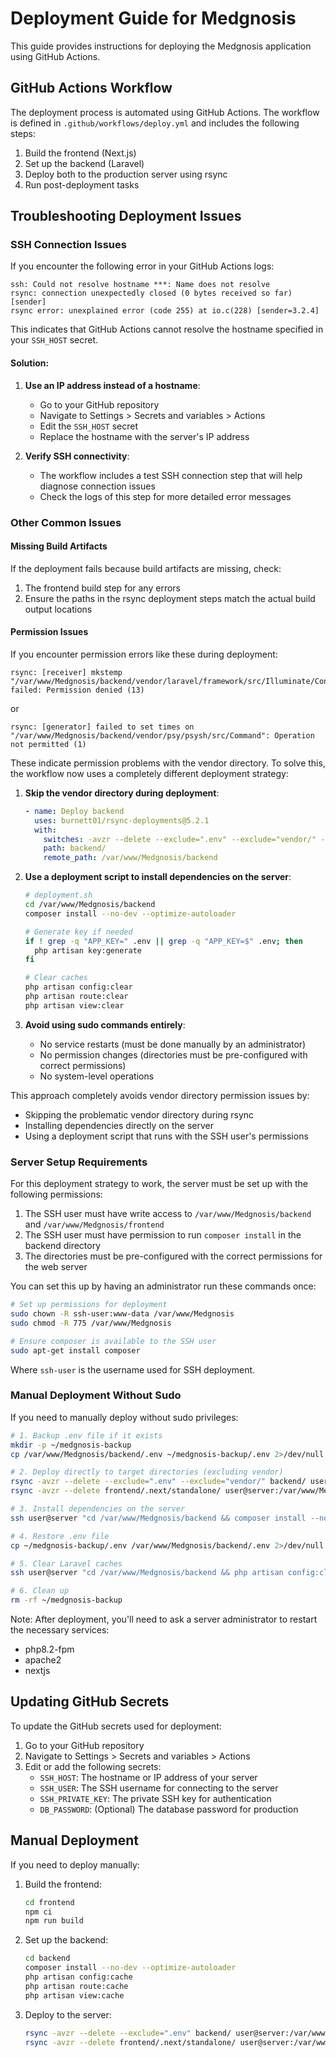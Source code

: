 # Deployment Guide for Medgnosis

This guide provides instructions for deploying the Medgnosis application using GitHub Actions.

## GitHub Actions Workflow

The deployment process is automated using GitHub Actions. The workflow is defined in `.github/workflows/deploy.yml` and includes the following steps:

1. Build the frontend (Next.js)
2. Set up the backend (Laravel)
3. Deploy both to the production server using rsync
4. Run post-deployment tasks

## Troubleshooting Deployment Issues

### SSH Connection Issues

If you encounter the following error in your GitHub Actions logs:

```
ssh: Could not resolve hostname ***: Name does not resolve
rsync: connection unexpectedly closed (0 bytes received so far) [sender]
rsync error: unexplained error (code 255) at io.c(228) [sender=3.2.4]
```

This indicates that GitHub Actions cannot resolve the hostname specified in your `SSH_HOST` secret.

#### Solution:

1. **Use an IP address instead of a hostname**:
   - Go to your GitHub repository
   - Navigate to Settings > Secrets and variables > Actions
   - Edit the `SSH_HOST` secret
   - Replace the hostname with the server's IP address

2. **Verify SSH connectivity**:
   - The workflow includes a test SSH connection step that will help diagnose connection issues
   - Check the logs of this step for more detailed error messages

### Other Common Issues

#### Missing Build Artifacts

If the deployment fails because build artifacts are missing, check:

1. The frontend build step for any errors
2. Ensure the paths in the rsync deployment steps match the actual build output locations

#### Permission Issues

If you encounter permission errors like these during deployment:

```
rsync: [receiver] mkstemp "/var/www/Medgnosis/backend/vendor/laravel/framework/src/Illuminate/Contracts/Container/.CircularDependencyException.php.7SOQJM" failed: Permission denied (13)
```

or

```
rsync: [generator] failed to set times on "/var/www/Medgnosis/backend/vendor/psy/psysh/src/Command": Operation not permitted (1)
```

These indicate permission problems with the vendor directory. To solve this, the workflow now uses a completely different deployment strategy:

1. **Skip the vendor directory during deployment**:
   ```yaml
   - name: Deploy backend
     uses: burnett01/rsync-deployments@5.2.1
     with:
       switches: -avzr --delete --exclude=".env" --exclude="vendor/" --verbose
       path: backend/
       remote_path: /var/www/Medgnosis/backend
   ```

2. **Use a deployment script to install dependencies on the server**:
   ```bash
   # deployment.sh
   cd /var/www/Medgnosis/backend
   composer install --no-dev --optimize-autoloader
   
   # Generate key if needed
   if ! grep -q "APP_KEY=" .env || grep -q "APP_KEY=$" .env; then
     php artisan key:generate
   fi
   
   # Clear caches
   php artisan config:clear
   php artisan route:clear
   php artisan view:clear
   ```

3. **Avoid using sudo commands entirely**:
   - No service restarts (must be done manually by an administrator)
   - No permission changes (directories must be pre-configured with correct permissions)
   - No system-level operations

This approach completely avoids vendor directory permission issues by:
- Skipping the problematic vendor directory during rsync
- Installing dependencies directly on the server
- Using a deployment script that runs with the SSH user's permissions

### Server Setup Requirements

For this deployment strategy to work, the server must be set up with the following permissions:

1. The SSH user must have write access to `/var/www/Medgnosis/backend` and `/var/www/Medgnosis/frontend`
2. The SSH user must have permission to run `composer install` in the backend directory
3. The directories must be pre-configured with the correct permissions for the web server

You can set this up by having an administrator run these commands once:

```bash
# Set up permissions for deployment
sudo chown -R ssh-user:www-data /var/www/Medgnosis
sudo chmod -R 775 /var/www/Medgnosis

# Ensure composer is available to the SSH user
sudo apt-get install composer
```

Where `ssh-user` is the username used for SSH deployment.

### Manual Deployment Without Sudo

If you need to manually deploy without sudo privileges:

```bash
# 1. Backup .env file if it exists
mkdir -p ~/medgnosis-backup
cp /var/www/Medgnosis/backend/.env ~/medgnosis-backup/.env 2>/dev/null || true

# 2. Deploy directly to target directories (excluding vendor)
rsync -avzr --delete --exclude=".env" --exclude="vendor/" backend/ user@server:/var/www/Medgnosis/backend
rsync -avzr --delete frontend/.next/standalone/ user@server:/var/www/Medgnosis/frontend

# 3. Install dependencies on the server
ssh user@server "cd /var/www/Medgnosis/backend && composer install --no-dev --optimize-autoloader"

# 4. Restore .env file
cp ~/medgnosis-backup/.env /var/www/Medgnosis/backend/.env 2>/dev/null || true

# 5. Clear Laravel caches
ssh user@server "cd /var/www/Medgnosis/backend && php artisan config:clear && php artisan route:clear && php artisan view:clear"

# 6. Clean up
rm -rf ~/medgnosis-backup
```

Note: After deployment, you'll need to ask a server administrator to restart the necessary services:
- php8.2-fpm
- apache2
- nextjs

## Updating GitHub Secrets

To update the GitHub secrets used for deployment:

1. Go to your GitHub repository
2. Navigate to Settings > Secrets and variables > Actions
3. Edit or add the following secrets:
   - `SSH_HOST`: The hostname or IP address of your server
   - `SSH_USER`: The SSH username for connecting to the server
   - `SSH_PRIVATE_KEY`: The private SSH key for authentication
   - `DB_PASSWORD`: (Optional) The database password for production

## Manual Deployment

If you need to deploy manually:

1. Build the frontend:
   ```bash
   cd frontend
   npm ci
   npm run build
   ```

2. Set up the backend:
   ```bash
   cd backend
   composer install --no-dev --optimize-autoloader
   php artisan config:cache
   php artisan route:cache
   php artisan view:cache
   ```

3. Deploy to the server:
   ```bash
   rsync -avzr --delete --exclude=".env" backend/ user@server:/var/www/Medgnosis/backend
   rsync -avzr --delete frontend/.next/standalone/ user@server:/var/www/Medgnosis/frontend
   ```

